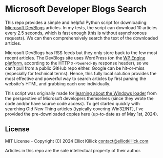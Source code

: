 # Microsoft Developer Blogs Search

This repo provides a simple and helpful Python script for downloading [Microsoft DevBlogs](https://devblogs.microsoft.com/) articles. In my tests, the script can download 10 articles every 2.5 seconds, which is fast enough (this is without asynchronous requests). We can then comprehensively search the text of the downloaded articles.

Microsoft DevBlogs has RSS feeds but they only store back to the few most recent articles. The DevBlogs site uses WordPress (on the [WP Engine platform](https://wpengine.com), according to the HTTP `X-Powered-By` response header), so we can't pull from a public GitHub repo either. Google can be hit-or-miss (especially for technical terms). Hence, this fully local solution provides the most effective and powerful way to search articles by first parsing the website's HTML and grabbing each one individually.

This script was originally made for [learning about the Windows loader](https://github.com/ElliotKillick/windows-vs-linux-loader-architecture/tree/main/windows/ms-devblogs-search) from the perspective of Microsoft developers themselves (since they wrote the code and/or have source code access). To get started quickly with searching Old New Thing articles (typically covering Win32/NT), I've provided the pre-downloaded copies here (up-to-date as of May 1st, 2024).

## License

MIT License - Copyright (C) 2024 Elliot Killick <contact@elliotkillick.com>

Articles in this repo are the sole intellectual property of their author.
